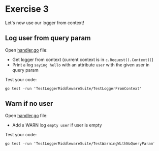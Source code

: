 # Exercise 3

Let's now use our logger from context!

## Log user from query param

Open [handler.go](./handler.go) file:
- Get logger from context (current context is in `c.Request().Context()`)
- Print a log `saying hello` with an attribute `user` with the given user in query param

Test your code:
```
go test -run 'TestLoggerMiddlewareSuite/TestLoggerFromContext'
```

## Warn if no user

Open [handler.go](./handler.go) file:
- Add a WARN log `empty user` if user is empty

Test your code:
```
go test -run 'TestLoggerMiddlewareSuite/TestWarningWithNoQueryParam'
```